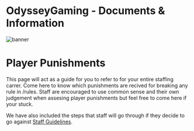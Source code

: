 # OdysseyGaming - Documents & Information 
![banner](https://cdn.discordapp.com/attachments/296281857232732161/923333617327952012/unknown.png)
# Player Punishments 

This page will act as a guide for you to refer to for your entire staffing carrer. Come here to know which punishments are recived for breaking any rule in /rules. Staff are encouraged to use common sense and their own judgement when assesing player punishments but feel free to come here if your stuck.

We have also included the steps that staff will go through if they decide to go against [Staff Guidelines](https://github.com/MrPazzo/OdysseyGaming/blob/main/Pages/Staff%20Guidelines.md).

